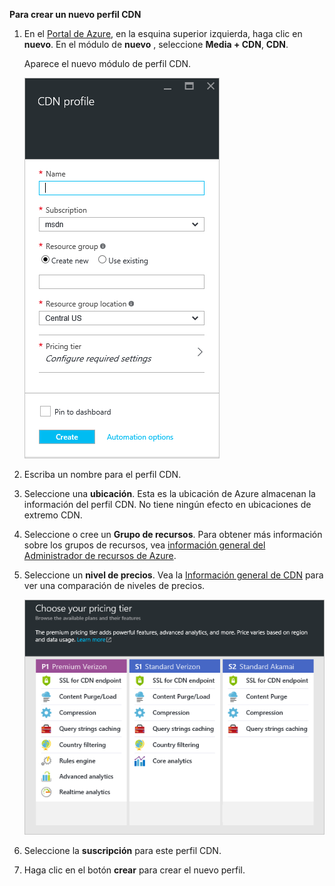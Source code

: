 **Para crear un nuevo perfil CDN**

1. En el [Portal de Azure](https://portal.azure.com), en la esquina superior izquierda, haga clic en **nuevo**.  En el módulo de **nuevo** , seleccione **Media + CDN**, **CDN**.

    Aparece el nuevo módulo de perfil CDN.

    ![Nuevo perfil CDN](./media/cdn-create-profile/new-cdn-profile-include.png)

2. Escriba un nombre para el perfil CDN.

3. Seleccione una **ubicación**.  Esta es la ubicación de Azure almacenan la información del perfil CDN.  No tiene ningún efecto en ubicaciones de extremo CDN.

4. Seleccione o cree un **Grupo de recursos**.  Para obtener más información sobre los grupos de recursos, vea [información general del Administrador de recursos de Azure](resource-group-overview.md#resource-groups).

5. Seleccione un **nivel de precios**.  Vea la [Información general de CDN](cdn-overview.md#azure-cdn-features) para ver una comparación de niveles de precios.
    
    ![Selección de niveles de precios de CDN](./media/cdn-create-profile/cdn-choose-sku-include.png)

6. Seleccione la **suscripción** para este perfil CDN.

7. Haga clic en el botón **crear** para crear el nuevo perfil. 